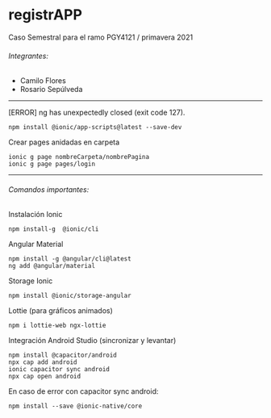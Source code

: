 # registrAPP
Caso Semestral para el ramo PGY4121 / primavera 2021

###### Integrantes:
- Camilo Flores
- Rosario Sepúlveda

-------------------------------------------------------

[ERROR] ng has unexpectedly closed (exit code 127).
```
npm install @ionic/app-scripts@latest --save-dev
```

Crear pages anidadas en carpeta
```
ionic g page nombreCarpeta/nombrePagina
ionic g page pages/login
```

-------------------------------------------------------

###### Comandos importantes:

Instalación Ionic
```
npm install-g  @ionic/cli
```

Angular Material
```
npm install -g @angular/cli@latest
ng add @angular/material
```

Storage Ionic
```
npm install @ionic/storage-angular
```

Lottie (para gráficos animados)
```
npm i lottie-web ngx-lottie
```

Integración Android Studio (sincronizar y levantar)
```
npm install @capacitor/android
npx cap add android
ionic capacitor sync android
npx cap open android
```

En caso de error con capacitor sync android:
```
npm install --save @ionic-native/core
```
